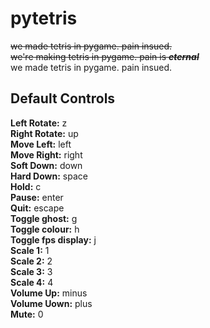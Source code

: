 # pytetris
~~we made tetris in pygame. pain insued.~~\
~~we're making tetris in pygame. pain is ***eternal***~~\
we made tetris in pygame. pain insued.

## Default Controls
**Left Rotate:** z\
**Right Rotate:** up\
**Move Left:** left\
**Move Right:** right\
**Soft Down:** down\
**Hard Down:** space\
**Hold:** c\
**Pause:** enter\
**Quit:** escape\
**Toggle ghost:** g\
**Toggle colour:** h\
**Toggle fps display:** j\
**Scale 1:** 1\
**Scale 2:** 2\
**Scale 3:** 3\
**Scale 4:** 4\
**Volume Up:** minus\
**Volume Uown:** plus\
**Mute:** 0